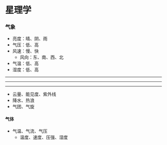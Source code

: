 # 星理学
### 气象
- 亮度：晴、阴、雨
- 气压：低、高
- 风速：慢、快
  - 风向：东、南、西、北
- 气温：低、高
- 湿度：低、高

---
---
---
- 云量、能见度、紫外线
- 降水、热浪
- 气团、气旋
#### 气体
- 气温、气流、气压
  - 温度、速度、压强、湿度

[气候、节气、历法、潮汐、曙暮]:天文学
[台风、地震、海啸、龙卷、洪涝]:天灾
[大气流体学]:\
